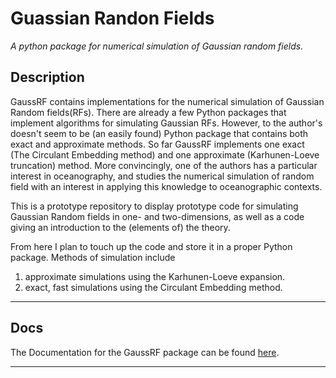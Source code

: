 # Guassian Randon Fields 

*A python package for numerical simulation of Gaussian random fields.*

## Description
GaussRF contains implementations for the numerical simulation of Gaussian Random fields(RFs). There are already a few Python packages that implement algorithms for simulating Gaussian RFs. However, to the author's doesn't seem to be (an easily found) Python package that contains both exact and approximate methods. So far GaussRF implements one exact (The Circulant Embedding method) and one approximate (Karhunen-Loeve truncation) method. More convincingly, one of the authors has a particular interest in oceanography, and studies the numerical simulation of random field with an interest in applying this knowledge to oceanographic contexts.


This is a prototype repository to display prototype code for simulating Gaussian Random fields in one- and two-dimensions, as well as a code giving an introduction to the (elements of) the theory. 

From here I plan to touch up the code and store it in a proper Python package. Methods of simulation include 

1. approximate simulations using the Karhunen-Loeve expansion.
2. exact, fast simulations using the Circulant Embedding method. 
_________________________

## Docs 
The Documentation for the GaussRF package can be found [here](https://readthedocs.org/).

______________________



